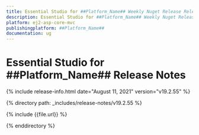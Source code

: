 ```yaml
---
title: Essential Studio for ##Platform_Name## Weekly Nuget Release Release Notes  
description: Essential Studio for ##Platform_Name## Weekly Nuget Release Release Notes  
platform: ej2-asp-core-mvc
publishingplatform: ##Platform_Name##
documentation: ug
---
```


# Essential Studio for  ##Platform_Name##  Release Notes  

{% include release-info.html date="August 11, 2021"   version="v19.2.55"  %} 

{% directory path: _includes/release-notes/v19.2.55 %}

{% include {{file.url}} %}

{% enddirectory %}
